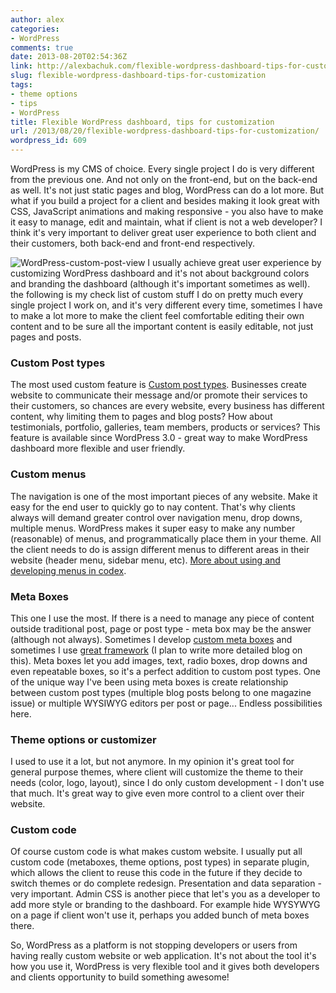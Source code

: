 ```yaml
---
author: alex
categories:
- WordPress
comments: true
date: 2013-08-20T02:54:36Z
link: http://alexbachuk.com/flexible-wordpress-dashboard-tips-for-customization/
slug: flexible-wordpress-dashboard-tips-for-customization
tags:
- theme options
- tips
- WordPress
title: Flexible WordPress dashboard, tips for customization
url: /2013/08/20/flexible-wordpress-dashboard-tips-for-customization/
wordpress_id: 609
---
```


WordPress is my CMS of choice. Every single project I do is very different from the previous one. And not only on the front-end, but on the back-end as well. It's not just static pages and blog, WordPress can do a lot more. But what if you build a project for a client and besides making it look great with CSS, JavaScript animations and making responsive - you also have to make it easy to manage, edit and maintain, what if client is not a web developer? I think it's very important to deliver great user experience to both client and their customers, both back-end and front-end respectively.

![WordPress-custom-post-view](http://alexbachuk.com/wp-content/uploads/2013/08/WordPress-custom-post-view.jpg)
I usually achieve great user experience by customizing WordPress dashboard and it's not about background colors and branding the dashboard (although it's important sometimes as well). the following is my check list of custom stuff I do on pretty much every single project I work on, and it's very different every time, sometimes I have to make a lot more to make the client feel comfortable editing their own content and to be sure all the important content is easily editable, not just pages and posts.



### Custom Post types


The most used custom feature is [Custom post types](http://codex.wordpress.org/Post_Types). Businesses create website to communicate their message and/or promote their services to their customers, so chances are every website, every business has different content, why limiting them to pages and blog posts? How about testimonials, portfolio, galleries, team members, products or services? This feature is available since WordPress 3.0 - great way to make WordPress dashboard more flexible and user friendly.



### Custom menus


The navigation is one of the most important pieces of any website. Make it easy for the end user to quickly go to nay content. That's why clients always will demand greater control over navigation menu, drop downs, multiple menus. WordPress makes it super easy to make any number (reasonable) of menus, and programmatically place them in your theme. All the client needs to do is assign different menus to different areas in their website (header menu, sidebar menu, etc). [More about using and developing menus in codex](http://codex.wordpress.org/Navigation_Menus).



### Meta Boxes


This one I use the most. If there is a need to manage any piece of content outside traditional post, page or post type - meta box may be the answer (although not always). Sometimes I develop [custom meta boxes](http://codex.wordpress.org/Function_Reference/add_meta_box) and sometimes I use [great framework](https://github.com/jaredatch/Custom-Metaboxes-and-Fields-for-WordPress) (I plan to write more detailed blog on this). Meta boxes let you add images, text, radio boxes, drop downs and even repeatable boxes, so it's a perfect addition to custom post types. One of the unique way I've been using meta boxes is create relationship between custom post types (multiple blog posts belong to one magazine issue) or multiple WYSIWYG editors per post or page... Endless possibilities here.



### Theme options or customizer


I used to use it a lot, but not anymore. In my opinion it's great tool for general purpose themes, where client will customize the theme to their needs (color, logo, layout), since I do only custom development - I don't use that much. It's great way to give even more control to a client over their website.



### Custom code


Of course custom code is what makes custom website. I usually put all custom code (metaboxes, theme options, post types) in separate plugin, which allows the client to reuse this code in the future if they decide to switch themes or do complete redesign. Presentation and data separation - very important. Admin CSS is another piece that let's you as a developer to add more style or branding to the dashboard. For example hide WYSYWYG on a page if client won't use it, perhaps you added bunch of meta boxes there.


So, WordPress as a platform is not stopping developers or users from having really custom website or web application. It's not about the tool it's how you use it, WordPress is very flexible tool and it gives both developers and clients opportunity to build something awesome!





